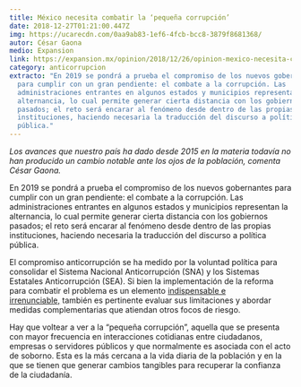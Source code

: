 ```yaml
---
title: México necesita combatir la ‘pequeña corrupción’
date: 2018-12-27T01:21:00.447Z
img: https://ucarecdn.com/0aa9ab83-1ef6-4fcb-bcc8-3879f8681368/
autor: César Gaona
medio: Expansion
link: https://expansion.mx/opinion/2018/12/26/opinion-mexico-necesita-combatir-la-pequena-corrupcion
category: anticorrupcion
extracto: "En 2019 se pondrá a prueba el compromiso de los nuevos gobernantes
  para cumplir con un gran pendiente: el combate a la corrupción. Las
  administraciones entrantes en algunos estados y municipios representan la
  alternancia, lo cual permite generar cierta distancia con los gobiernos
  pasados; el reto será encarar al fenómeno desde dentro de las propias
  instituciones, haciendo necesaria la traducción del discurso a política
  pública."
---
```

*Los avances que nuestro país ha dado desde 2015 en la materia todavía no han producido un cambio notable ante los ojos de la población, comenta César Gaona.*

En 2019 se pondrá a prueba el compromiso de los nuevos gobernantes para cumplir con un gran pendiente: el combate a la corrupción. Las administraciones entrantes en algunos estados y municipios representan la alternancia, lo cual permite generar cierta distancia con los gobiernos pasados; el reto será encarar al fenómeno desde dentro de las propias instituciones, haciendo necesaria la traducción del discurso a política pública.

El compromiso anticorrupción se ha medido por la voluntad política para consolidar el Sistema Nacional Anticorrupción (SNA) y los Sistemas Estatales Anticorrupción (SEA). Si bien la implementación de la reforma para combatir el problema es un elemento [indispensable e irrenunciable,](https://expansion.mx/economia/2018/12/24/amlo-ofrece-revisar-casos-de-despidos-en-el-sat) también es pertinente evaluar sus limitaciones y abordar medidas complementarias que atiendan otros focos de riesgo.

Hay que voltear a ver a la “pequeña corrupción”, aquella que se presenta con mayor frecuencia en interacciones cotidianas entre ciudadanos, empresas o servidores públicos y que normalmente es asociada con el acto de soborno. Esta es la más cercana a la vida diaria de la población y en la que se tienen que generar cambios tangibles para recuperar la confianza de la ciudadanía.
